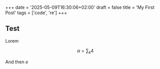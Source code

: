 +++
date = '2025-05-09T16:30:06+02:00'
draft = false
title = 'My First Post'
tags = ['code', 're']
+++

## Test
Lorem

$$ \alpha = \sum_k 4 $$

And then $e$